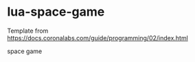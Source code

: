 # lua-space-game

Template from https://docs.coronalabs.com/guide/programming/02/index.html

space game